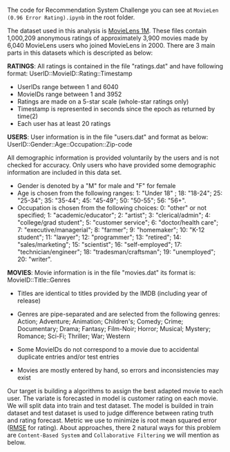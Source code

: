 The code for Recommendation System Challenge you can see at `MovieLen (0.96 Error Rating).ipynb` in the root folder.

The dataset used in this analysis is [MovieLens 1M](https://grouplens.org/datasets/movielens/1m/). These files contain 1,000,209 anonymous ratings of approximately 3,900 movies made by 6,040 MovieLens users who joined MovieLens in 2000. There are 3 main parts in this datasets which is descripted as below:

**RATINGS**: 
All ratings is contained in the file "ratings.dat" and have following format:
UserID::MovieID::Rating::Timestamp

- UserIDs range between 1 and 6040 
- MovieIDs range between 1 and 3952
- Ratings are made on a 5-star scale (whole-star ratings only)
- Timestamp is represented in seconds since the epoch as returned by time(2)
- Each user has at least 20 ratings

**USERS**:
User information is in the file "users.dat" and format as below:
UserID::Gender::Age::Occupation::Zip-code

All demographic information is provided voluntarily by the users and is
not checked for accuracy.  Only users who have provided some demographic
information are included in this data set.

- Gender is denoted by a "M" for male and "F" for female
- Age is chosen from the following ranges: 1:  "Under 18" ; 18:  "18-24"; 25:  "25-34"; 35:  "35-44"; 45:  "45-49"; 50:  "50-55"; 56:  "56+".
- Occupation is chosen from the following choices: 0:  "other" or not specified;  1:  "academic/educator";  2:  "artist";  3:  "clerical/admin";  4:  "college/grad student";  5:  "customer service";  6:  "doctor/health care";  7:  "executive/managerial";  8:  "farmer";  9:  "homemaker"; 10:  "K-12 student"; 11:  "lawyer"; 12:  "programmer"; 13:  "retired"; 14:  "sales/marketing"; 15:  "scientist"; 16:  "self-employed"; 17:  "technician/engineer"; 18:  "tradesman/craftsman"; 19:  "unemployed"; 20:  "writer".

**MOVIES**:
Movie information is in the file "movies.dat" its format is:
MovieID::Title::Genres

- Titles are identical to titles provided by the IMDB (including
year of release)
- Genres are pipe-separated and are selected from the following genres: Action; Adventure; Animation; Children's; Comedy; Crime; Documentary; Drama; Fantasy; Film-Noir; Horror; Musical; Mystery; Romance; Sci-Fi; Thriller; War; Western

- Some MovieIDs do not correspond to a movie due to accidental duplicate
entries and/or test entries
- Movies are mostly entered by hand, so errors and inconsistencies may exist

Our target is building a algorithms to assign the best adapted movie to each user. The variate is forecasted in model is customer rating on each movie. We will split data into train and test dataset. The model is builded in train dataset and test dataset is used to judge difference between rating truth and rating forecast. Metric we use to minimize is root mean squared error ([RMSE](https://en.wikipedia.org/wiki/Root-mean-square_deviation) for rating). About approaches, there 2 natural ways for this problem are `Content-Based System` and `Collaborative Filtering` we will mention as below.
